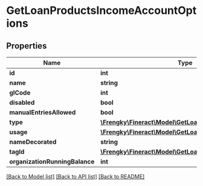 # GetLoanProductsIncomeAccountOptions

## Properties
Name | Type | Description | Notes
------------ | ------------- | ------------- | -------------
**id** | **int** |  | [optional] 
**name** | **string** |  | [optional] 
**glCode** | **int** |  | [optional] 
**disabled** | **bool** |  | [optional] 
**manualEntriesAllowed** | **bool** |  | [optional] 
**type** | [**\Frengky\Fineract\Model\GetLoanProductsIncomeType**](GetLoanProductsIncomeType.md) |  | [optional] 
**usage** | [**\Frengky\Fineract\Model\GetLoanProductsLiabilityUsage**](GetLoanProductsLiabilityUsage.md) |  | [optional] 
**nameDecorated** | **string** |  | [optional] 
**tagId** | [**\Frengky\Fineract\Model\GetLoanProductsLiabilityTagId**](GetLoanProductsLiabilityTagId.md) |  | [optional] 
**organizationRunningBalance** | **int** |  | [optional] 

[[Back to Model list]](../../README.md#documentation-for-models) [[Back to API list]](../../README.md#documentation-for-api-endpoints) [[Back to README]](../../README.md)

